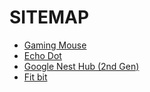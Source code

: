 
# SITEMAP
<ul>
  <li><a href="https://github.com/kibetkilel/thebetteroption.com/blob/main/posts/best/Wireless%20Mouse_D-09.md">Gaming Mouse</a></li>
  <li><a href="https://github.com/kibetkilel/thebetteroption.com/blob/main/posts/best/echo_dot.md">Echo Dot</li>
  <li><a href="https://github.com/kibetkilel/thebetteroption.com/blob/main/posts/best/nest_hub.md">Google Nest Hub (2nd Gen)</li>
 <li><a href="https://github.com/kibetkilel/thebetteroption.com/blob/main/posts/best/fit_bit.md">Fit bit</li>
</ul>

